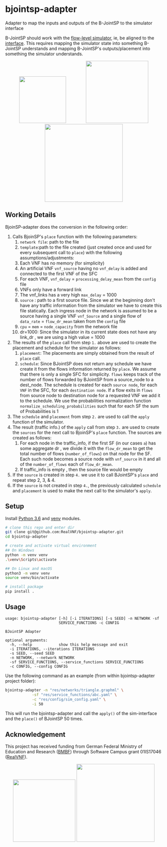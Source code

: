 # bjointsp-adapter

Adapter to map the inputs and outputs of the B-JointSP to the simulator interface

B-JointSP should work with the [flow-level simulator](https://github.com/RealVNF/coordination-simulation), ie, be aligned to the [interface](https://github.com/RealVNF/coordination-simulation/blob/master/src/siminterface/interface/siminterface.py). This requires mapping the simulator state into something B-JointSP understands and mapping B-JointSP's outputs/placement into something the simulator understands.

<p align="center">
    <img src="https://raw.githubusercontent.com/RealVNF/coord-sim/master/docs/realvnf_logo.png" height="150" hspace="30"/>
	<img src="https://raw.githubusercontent.com/RealVNF/coord-sim/master/docs/upb.png" width="200" hspace="30"/>
	<img src="https://raw.githubusercontent.com/RealVNF/coord-sim/master/docs/huawei_horizontal.png" width="250" hspace="30"/>
</p>

## Working Details

BjoinSP-adapter does the conversion in the following order:

1. Calls BjoinSP's `place` function with the following parameters:
   1. `network file`: path to the file
   2. `template`:path to the file created (just created once and used for every subsequent call to `place`) with the following assumptions/adjustments:
   3. Each VNF has no memory (for simplicity)
   4. An artificial VNF `vnf_source` having no `vnf_delay` is added and connected to the first VNF of the SFC
   5. For each VNF, `vnf_delay` = `processing_delay_mean` from the `config` file
   6. VNFs only have a forward link
   7. The vnf_links has a very high `max_delay` = 1000
   8. `source` : path to a first source file. Since we at the beginning don't have any traffic information from the simulator we have to create this file statically. Each ingress node in the network is assumed to be a source having a single VNF `vnf_Source` and a single flow of `data_rate` = `flow_dr_mean` taken from the `config` file
   9. `cpu` = `mem` = `node_capacity` from the network file
   10. dr=1000: Since the simulator in its current state does not have any link_dr , we are using a high value = 1000
2. The results of the `place` call from step `1.` above are used to create the placement and schedule for the simulator as follows:
   1. `placement`: The placements are simply obtained from the result of `place` call.
   2. `schedule`: Since BJointSP does not return any schedule we have create it from the flows information returned by `place`. We assume that there is only a single SFC for simplicity. `flows` keeps track of the number of flows forwarded by BJointSP from a source_node to a dest_node. The schedule is created for each `source node`, for each `VNF` in the SFC, for each `destination node`. If a flow exits in `flows` from source node to destination node for a requested VNF we add it to the schedule. We use the probabilities normalization function `normalize_scheduling_probabilities` such that for each SF the sum of Probabilities is 1
3. The `schedule` and `placement` from step `2.` are used to call the `apply` function of the simulator.
4. The result (traffic info.) of the `apply` call from step `3.` are used to create the `sources` for the next call to BjoinSP's `place` function. The sources are created as follows:
   1. For each node in the traffic_info, if the first SF (in our cases `a`) has some aggregate dr , we divide it with the `flow_dr_mean` to get the total number of flows (`number_of_flows`) on that node for the SF. Each such node becomes a source node with `vnf_source` in it and all of the `number_of_flows` each of `flow_dr_mean`.
   2. If traffic_info is empty , then the source file would be empty
5. If the `source` is created in step `4.` we use it to call BJointSP's `place` and repeat step 2, 3, & 4.
6. If the `source` is not created in step `4.`, the previously calculated `schedule` and `placement` is used to make the next call to the simulator's `apply`.

## Setup

Install [Python 3.6](https://www.python.org/downloads/release/) and [venv](https://docs.python.org/3/library/venv.html) modules.

```bash
# clone this repo and enter dir
git clone git@github.com:RealVNF/bjointsp-adapter.git
cd bjointsp-adapter

# create and activate virtual environment
## On Windows
python -m venv venv
.\venv\Scripts\activate

## On Linux and macOS
python3 -m venv venv
source venv/bin/activate

# install package
pip install .
```

## Usage

```
usage: bjointsp-adapter [-h] [-i ITERATIONS] [-s SEED] -n NETWORK -sf
                        SERVICE_FUNCTIONS -c CONFIG

BJointSP Adapter

optional arguments:
  -h, --help            show this help message and exit
  -i ITERATIONS, --iterations ITERATIONS
  -s SEED, --seed SEED
  -n NETWORK, --network NETWORK
  -sf SERVICE_FUNCTIONS, --service_functions SERVICE_FUNCTIONS
  -c CONFIG, --config CONFIG
```

Use the following command as an example (from within bjointsp-adapter project folder):

```bash
bjointsp-adapter -n "res/networks/triangle.graphml" \
            -sf "res/service_functions/abc.yaml" \
            -c "res/config/sim_config.yaml" \
            -i 50
```

This will run the bjointsp-adapter and call the `apply()` of the sim-interface and the `place()` of BJointSP 50 times.

## Acknowledgement

This project has received funding from German Federal Ministry of Education and Research ([BMBF](https://www.bmbf.de/)) through Software Campus grant 01IS17046 ([RealVNF](https://realvnf.github.io/)).

<p align="center">
	<img src="https://raw.githubusercontent.com/RealVNF/coord-sim/master/docs/software_campus.png" width="200"/>
	<img src="https://raw.githubusercontent.com/RealVNF/coord-sim/master/docs/BMBF_sponsored_by.jpg" width="250"/>
</p>
